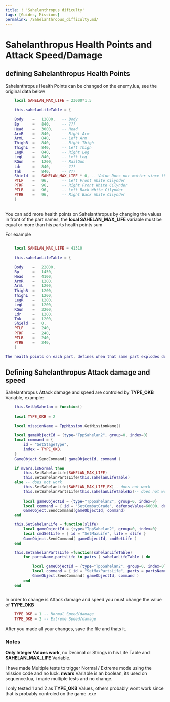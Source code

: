 ```yaml
---
title: ! 'Sahelanthropus dificulty'
tags: [Guides, Missions]
permalink: /Sahelanthropus_difficulty.md/
---
```



# Sahelanthropus Health Points and Attack Speed/Damage

## defining Sahelanthropus Health Points
Sahelanthropus Health Points can be changed on the enemy.lua, see the original data below

```lua
	local SAHELAN_MAX_LIFE = 23000*1.5
    
	this.sahelanLifeTable = {
	
	Body 	=	12000,	 -- Body
	Bp 		=	840,	 -- ???
	Head 	=	3000,	 -- Head
	ArmR 	=	840,	 -- Right Arm
	ArmL 	=	840,	 -- Left Arm
	ThighR 	=	840,	 -- Right Thigh
	ThighL 	=	840,	 -- Left Thigh
	LegR 	=	840,	 -- Right Leg
	LegL 	=	840,	 -- Left Leg
	RGun	=	1200,	 -- RailGun
	Ldr 	=	840,	 -- ???
	Tnk		=	840,	 -- ???
	Shield 	=	SAHELAN_MAX_LIFE * 0, -- Value Does not matter since the shield is disabled on the .exe
	PTLF 	=	96,  	 -- Left Front White Cilynder
	PTRF 	=	96,		 -- Right Front White Cilynder
	PTLB 	=	96,		 -- Left Back White Cilynder
	PTRB 	=	96,		 -- Right Back White Cilynder
	}
    
```

You can add more health points on Sahelanthropus by changing the values in front of the part names, the **local SAHELAN_MAX_LIFE** variable must be equal or more than his parts health points sum

For example 
```lua
	
	local SAHELAN_MAX_LIFE = 41310
    
	this.sahelanLifeTable = {
	
	Body 	=	22000,	
	Bp 		=	1450,	
	Head 	=	4100,	
	ArmR 	=	1200,
	ArmL 	=	1200,	
	ThighR 	=	1200,	
	ThighL 	=	1200,	
	LegR 	=	1200,	 
	LegL 	=	1200,	 
	RGun	=	3200,	 
	Ldr 	=	1200,	 
	Tnk		=	1200,	 
	Shield 	=	0, 
	PTLF 	=	240,  	 
	PTRF 	=	240,		
	PTLB 	=	240,		 
	PTRB 	=	240,		 
	}
    
The health points on each part, defines when that same part explodes during the boss fight, when the health points drop to 0.

```

## Defining Sahelanthropus Attack damage and speed

Sahelanthropus Attack damage and speed are controled by **TYPE_OKB** Variable, example:

```lua
	this.SetUpSahelan = function()
    
	local TYPE_OKB = 2 
	
	local missionName = TppMission.GetMissionName()
	
	local gameObjectId = {type="TppSahelan2", group=0, index=0}
	local command = {
		id = "SetStageType",
		index = TYPE_OKB, 
	}
	GameObject.SendCommand( gameObjectId, command )
	
    if mvars.isNormal then
		this.SetSahelanLife(SAHELAN_MAX_LIFE)
		this.SetSahelanPartsLife(this.sahelanLifeTable)
	else -- does not work
		this.SetSahelanLife(SAHELAN_MAX_LIFE_EX)-- does not work
		this.SetSahelanPartsLife(this.sahelanLifeTableEx)-- does not work
		
		local gameObjectId = {type="TppSahelan2", group=0, index=0}
		local command = { id = "SetCombatGrade", defenseValue=60000, defenseValueForWeakPoint=20000, offenseGrade=6, defenseGrade=2 }
		GameObject.SendCommand(gameObjectId, command)
	end

	this.SetSahelanLife = function(slife)
		local gameObjectId = {type="TppSahelan2", group=0, index=0}
		local cmdSetLife = { id = "SetMaxLife", life = slife } 
		GameObject.SendCommand( gameObjectId, cmdSetLife )
	end

	this.SetSahelanPartsLife =function(sahelanLifeTable)
		for partsName,partsLife in pairs ( sahelanLifeTable ) do
	
			local gameObjectId = {type="TppSahelan2", group=0, index=0}
			local command = { id = "SetMaxPartsLife", parts = partsName, life = partsLife }
			GameObject.SendCommand( gameObjectId, command )
		end
	end
 
 ```   
  
In order to change is Attack damage and speed you must change the value of **TYPE_OKB**

```lua
	TYPE_OKB = 1 -- Normal Speed/damage
    TYPE_OKB = 2 -- Extreme Speed/damage    
``` 

After you made all your changes, save the file and thats it.

### Notes

**Only Integer Values work**, no Decimal or Strings in his Life Table and **SAHELAN_MAX_LIFE** Variable.

I have made Multiple tests to trigger Normal / Extreme mode using the mission code and no luck.
**mvars** Variable is an boolean, its used on sequence.lua, i made multiple tests and no change.

I only tested 1 and 2 as **TYPE_OKB** Values, others probably wont work since that is probably controled on the game .exe